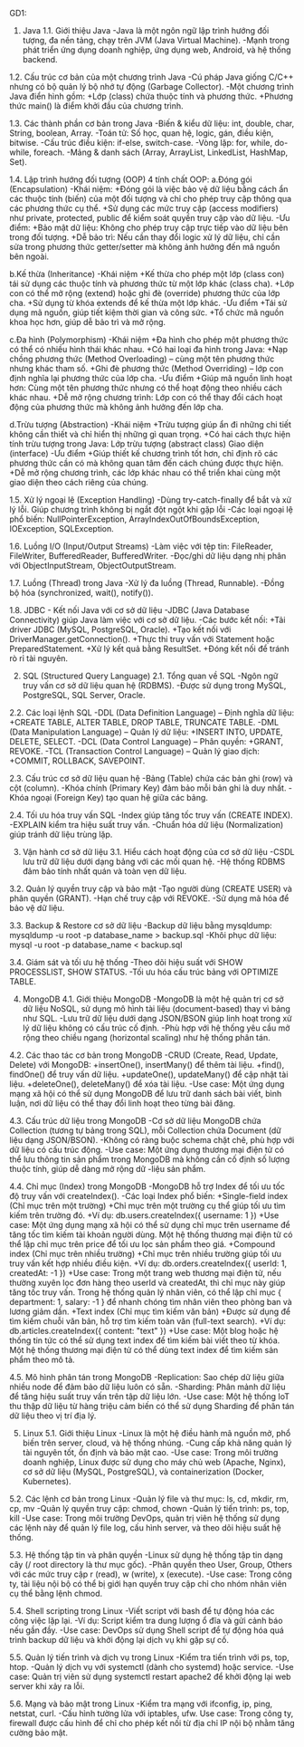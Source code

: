 GD1:
1. Java
1.1. Giới thiệu Java
-Java là một ngôn ngữ lập trình hướng đối tượng, đa nền tảng, chạy trên JVM (Java Virtual Machine).
-Mạnh trong phát triển ứng dụng doanh nghiệp, ứng dụng web, Android, và hệ thống backend.

1.2. Cấu trúc cơ bản của một chương trình Java
-Cú pháp Java giống C/C++ nhưng có bộ quản lý bộ nhớ tự động (Garbage Collector).
-Một chương trình Java điển hình gồm:
	+Lớp (class) chứa thuộc tính và phương thức.
	+Phương thức main() là điểm khởi đầu của chương trình.

1.3. Các thành phần cơ bản trong Java
-Biến & kiểu dữ liệu: int, double, char, String, boolean, Array.
-Toán tử: Số học, quan hệ, logic, gán, điều kiện, bitwise.
-Cấu trúc điều kiện: if-else, switch-case.
-Vòng lặp: for, while, do-while, foreach.
-Mảng & danh sách (Array, ArrayList, LinkedList, HashMap, Set).

1.4. Lập trình hướng đối tượng (OOP)
4 tính chất OOP:
a.Đóng gói (Encapsulation)
-Khái niệm:	+Đóng gói là việc bảo vệ dữ liệu bằng cách ẩn các thuộc tính (biến) của một đối tượng và chỉ cho phép truy cập thông qua các phương thức cụ 		thể.
		+Sử dụng các mức truy cập (access modifiers) như private, protected, public để kiểm soát quyền truy cập vào dữ liệu.
-Ưu điểm:
	+Bảo mật dữ liệu: Không cho phép truy cập trực tiếp vào dữ liệu bên trong đối tượng.
	+Dễ bảo trì: Nếu cần thay đổi logic xử lý dữ liệu, chỉ cần sửa trong phương thức getter/setter mà không ảnh hưởng đến mã nguồn bên ngoài.

b.Kế thừa (Inheritance) 
-Khái niệm
	+Kế thừa cho phép một lớp (class con) tái sử dụng các thuộc tính và phương thức từ một lớp khác (class cha).
	+Lớp con có thể mở rộng (extend) hoặc ghi đè (override) phương thức của lớp cha.
	+Sử dụng từ khóa extends để kế thừa một lớp khác.
-Ưu điểm
	+Tái sử dụng mã nguồn, giúp tiết kiệm thời gian và công sức.
	+Tổ chức mã nguồn khoa học hơn, giúp dễ bảo trì và mở rộng.

c.Đa hình (Polymorphism) 
-Khái niệm
	+Đa hình cho phép một phương thức có thể có nhiều hình thái khác nhau.
	+Có hai loại đa hình trong Java:
	+Nạp chồng phương thức (Method Overloading) – cùng một tên phương thức nhưng khác tham số.
	+Ghi đè phương thức (Method Overriding) – lớp con định nghĩa lại phương thức của lớp cha.
-Ưu điểm
	+Giúp mã nguồn linh hoạt hơn: Cùng một tên phương thức nhưng có thể hoạt động theo nhiều cách khác nhau.
	+Dễ mở rộng chương trình: Lớp con có thể thay đổi cách hoạt động của phương thức mà không ảnh hưởng đến lớp cha.

d.Trừu tượng (Abstraction) 
-Khái niệm
	+Trừu tượng giúp ẩn đi những chi tiết không cần thiết và chỉ hiển thị những gì quan trọng.
	+Có hai cách thực hiện tính trừu tượng trong Java:
		Lớp trừu tượng (abstract class)
		Giao diện (interface)
-Ưu điểm
	+Giúp thiết kế chương trình tốt hơn, chỉ định rõ các phương thức cần có mà không quan tâm đến cách chúng được thực hiện.
	+Dễ mở rộng chương trình, các lớp khác nhau có thể triển khai cùng một giao diện theo cách riêng của chúng.

1.5. Xử lý ngoại lệ (Exception Handling)
-Dùng try-catch-finally để bắt và xử lý lỗi. Giúp chương trình không bị ngắt đột ngột khi gặp lỗi
-Các loại ngoại lệ phổ biến: NullPointerException, ArrayIndexOutOfBoundsException, IOException, SQLException.

1.6. Luồng I/O (Input/Output Streams)
-Làm việc với tệp tin: FileReader, FileWriter, BufferedReader, BufferedWriter.
-Đọc/ghi dữ liệu dạng nhị phân với ObjectInputStream, ObjectOutputStream.

1.7. Luồng (Thread) trong Java
-Xử lý đa luồng (Thread, Runnable).
-Đồng bộ hóa (synchronized, wait(), notify()).

1.8. JDBC - Kết nối Java với cơ sở dữ liệu
-JDBC (Java Database Connectivity) giúp Java làm việc với cơ sở dữ liệu.
-Các bước kết nối:
	+Tải driver JDBC (MySQL, PostgreSQL, Oracle).
	+Tạo kết nối với DriverManager.getConnection().
	+Thực thi truy vấn với Statement hoặc PreparedStatement.
	+Xử lý kết quả bằng ResultSet.
	+Đóng kết nối để tránh rò rỉ tài nguyên.


 
2. SQL (Structured Query Language)
2.1. Tổng quan về SQL
-Ngôn ngữ truy vấn cơ sở dữ liệu quan hệ (RDBMS).
-Được sử dụng trong MySQL, PostgreSQL, SQL Server, Oracle.

2.2. Các loại lệnh SQL
-DDL (Data Definition Language) – Định nghĩa dữ liệu:
+CREATE TABLE, ALTER TABLE, DROP TABLE, TRUNCATE TABLE.
-DML (Data Manipulation Language) – Quản lý dữ liệu:
+INSERT INTO, UPDATE, DELETE, SELECT.
-DCL (Data Control Language) – Phân quyền:
+GRANT, REVOKE.
-TCL (Transaction Control Language) – Quản lý giao dịch:
+COMMIT, ROLLBACK, SAVEPOINT.

2.3. Cấu trúc cơ sở dữ liệu quan hệ
-Bảng (Table) chứa các bản ghi (row) và cột (column).
-Khóa chính (Primary Key) đảm bảo mỗi bản ghi là duy nhất.
-Khóa ngoại (Foreign Key) tạo quan hệ giữa các bảng.

2.4. Tối ưu hóa truy vấn SQL
-Index giúp tăng tốc truy vấn (CREATE INDEX).
-EXPLAIN kiểm tra hiệu suất truy vấn.
-Chuẩn hóa dữ liệu (Normalization) giúp tránh dữ liệu trùng lặp.



3. Vận hành cơ sở dữ liệu
3.1. Hiểu cách hoạt động của cơ sở dữ liệu
-CSDL lưu trữ dữ liệu dưới dạng bảng với các mối quan hệ.
-Hệ thống RDBMS đảm bảo tính nhất quán và toàn vẹn dữ liệu.

3.2. Quản lý quyền truy cập và bảo mật
-Tạo người dùng (CREATE USER) và phân quyền (GRANT).
-Hạn chế truy cập với REVOKE.
-Sử dụng mã hóa để bảo vệ dữ liệu.

3.3. Backup & Restore cơ sở dữ liệu
-Backup dữ liệu bằng mysqldump:	mysqldump -u root -p database_name > backup.sql
-Khôi phục dữ liệu:		mysql -u root -p database_name < backup.sql

3.4. Giám sát và tối ưu hệ thống
-Theo dõi hiệu suất với SHOW PROCESSLIST, SHOW STATUS.
-Tối ưu hóa cấu trúc bảng với OPTIMIZE TABLE.


4. MongoDB
4.1. Giới thiệu MongoDB
-MongoDB là một hệ quản trị cơ sở dữ liệu NoSQL, sử dụng mô hình tài liệu (document-based) thay vì bảng như SQL.
-Lưu trữ dữ liệu dưới dạng JSON/BSON giúp linh hoạt trong xử lý dữ liệu không có cấu trúc cố định.
-Phù hợp với hệ thống yêu cầu mở rộng theo chiều ngang (horizontal scaling) như hệ thống phân tán.

4.2. Các thao tác cơ bản trong MongoDB
-CRUD (Create, Read, Update, Delete) với MongoDB:
+insertOne(), insertMany() để thêm tài liệu.
+find(), findOne() để truy vấn dữ liệu.
+updateOne(), updateMany() để cập nhật tài liệu.
+deleteOne(), deleteMany() để xóa tài liệu.
-Use case: Một ứng dụng mạng xã hội có thể sử dụng MongoDB để lưu trữ danh sách bài viết, bình luận, nơi dữ liệu có thể thay đổi linh hoạt theo từng bài đăng.

4.3. Cấu trúc dữ liệu trong MongoDB
-Cơ sở dữ liệu MongoDB chứa Collection (tương tự bảng trong SQL), mỗi Collection chứa Document (dữ liệu dạng JSON/BSON).
-Không có ràng buộc schema chặt chẽ, phù hợp với dữ liệu có cấu trúc động.
-Use case: Một ứng dụng thương mại điện tử có thể lưu thông tin sản phẩm trong MongoDB mà không cần cố định số lượng thuộc tính, giúp dễ dàng mở rộng dữ -liệu sản phẩm.

4.4. Chỉ mục (Index) trong MongoDB
-MongoDB hỗ trợ Index để tối ưu tốc độ truy vấn với createIndex().
-Các loại Index phổ biến:
+Single-field index (Chỉ mục trên một trường)
	+Chỉ mục trên một trường cụ thể giúp tối ưu tìm kiếm trên trường đó.
	+Ví dụ: db.users.createIndex({ username: 1 })
	+Use case:
		Một ứng dụng mạng xã hội có thể sử dụng chỉ mục trên username để tăng tốc tìm kiếm tài khoản người dùng.
		Một hệ thống thương mại điện tử có thể lập chỉ mục trên price để tối ưu lọc sản phẩm theo giá.
+Compound index (Chỉ mục trên nhiều trường)
	+Chỉ mục trên nhiều trường giúp tối ưu truy vấn kết hợp nhiều điều kiện.
	+Ví dụ: db.orders.createIndex({ userId: 1, createdAt: -1 })
	+Use case:
		Trong một trang web thương mại điện tử, nếu thường xuyên lọc đơn hàng theo userId và createdAt, thì chỉ mục này giúp tăng tốc truy vấn.
		Trong hệ thống quản lý nhân viên, có thể lập chỉ mục { department: 1, salary: -1 } để nhanh chóng tìm nhân viên theo phòng ban và lương 		giảm dần.
+Text index (Chỉ mục tìm kiếm văn bản)
	+Được sử dụng để tìm kiếm chuỗi văn bản, hỗ trợ tìm kiếm toàn văn (full-text search).
	+Ví dụ: db.articles.createIndex({ content: "text" })
	+Use case:
		Một blog hoặc hệ thống tin tức có thể sử dụng text index để tìm kiếm bài viết theo từ khóa.
		Một hệ thống thương mại điện tử có thể dùng text index để tìm kiếm sản phẩm theo mô tả.

4.5. Mô hình phân tán trong MongoDB
-Replication: Sao chép dữ liệu giữa nhiều node để đảm bảo dữ liệu luôn có sẵn.
-Sharding: Phân mảnh dữ liệu để tăng hiệu suất truy vấn trên tập dữ liệu lớn.
-Use case: Một hệ thống IoT thu thập dữ liệu từ hàng triệu cảm biến có thể sử dụng Sharding để phân tán dữ liệu theo vị trí địa lý.


5. Linux
5.1. Giới thiệu Linux
-Linux là một hệ điều hành mã nguồn mở, phổ biến trên server, cloud, và hệ thống nhúng.
-Cung cấp khả năng quản lý tài nguyên tốt, ổn định và bảo mật cao.
-Use case: Trong môi trường doanh nghiệp, Linux được sử dụng cho máy chủ web (Apache, Nginx), cơ sở dữ liệu (MySQL, PostgreSQL), và containerization (Docker, Kubernetes).

5.2. Các lệnh cơ bản trong Linux
-Quản lý file và thư mục: ls, cd, mkdir, rm, cp, mv
-Quản lý quyền truy cập: chmod, chown
-Quản lý tiến trình: ps, top, kill
-Use case: Trong môi trường DevOps, quản trị viên hệ thống sử dụng các lệnh này để quản lý file log, cấu hình server, và theo dõi hiệu suất hệ thống.

5.3. Hệ thống tập tin và phân quyền
-Linux sử dụng hệ thống tập tin dạng cây (/ root directory là thư mục gốc).
-Phân quyền theo User, Group, Others với các mức truy cập r (read), w (write), x (execute).
-Use case: Trong công ty, tài liệu nội bộ có thể bị giới hạn quyền truy cập chỉ cho nhóm nhân viên cụ thể bằng lệnh chmod.

5.4. Shell scripting trong Linux
-Viết script với bash để tự động hóa các công việc lặp lại.
-Ví dụ: Script kiểm tra dung lượng ổ đĩa và gửi cảnh báo nếu gần đầy.
-Use case: DevOps sử dụng Shell script để tự động hóa quá trình backup dữ liệu và khởi động lại dịch vụ khi gặp sự cố.

5.5. Quản lý tiến trình và dịch vụ trong Linux
-Kiểm tra tiến trình với ps, top, htop.
-Quản lý dịch vụ với systemctl (dành cho systemd) hoặc service.
-Use case: Quản trị viên sử dụng systemctl restart apache2 để khởi động lại web server khi xảy ra lỗi.

5.6. Mạng và bảo mật trong Linux
-Kiểm tra mạng với ifconfig, ip, ping, netstat, curl.
-Cấu hình tường lửa với iptables, ufw.
Use case: Trong công ty, firewall được cấu hình để chỉ cho phép kết nối từ địa chỉ IP nội bộ nhằm tăng cường bảo mật.
